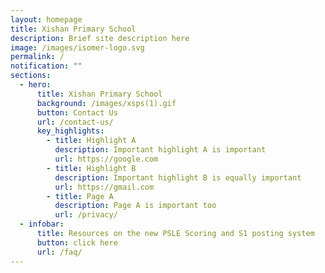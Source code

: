 ```yaml
---
layout: homepage
title: Xishan Primary School
description: Brief site description here
image: /images/isomer-logo.svg
permalink: /
notification: ""
sections:
  - hero:
      title: Xishan Primary School
      background: /images/xsps(1).gif
      button: Contact Us
      url: /contact-us/
      key_highlights:
        - title: Highlight A
          description: Important highlight A is important
          url: https://google.com
        - title: Highlight B
          description: Important highlight B is equally important
          url: https://gmail.com
        - title: Page A
          description: Page A is important too
          url: /privacy/
  - infobar:
      title: Resources on the new PSLE Scoring and S1 posting system
      button: click here
      url: /faq/
---
```


